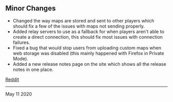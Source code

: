## Minor Changes

- Changed the way maps are stored and sent to other players which should fix a few of the issues with maps not sending properly.
- Added relay servers to use as a fallback for when players aren't able to create a direct connection, this should fix most issues with connection failures.
- Fixed a bug that would stop users from uploading custom maps when web storage was disabled (this mainly happened with Firefox in Private Mode).
- Added a new release notes page on the site which shows all the release notes in one place.

[Reddit](https://www.reddit.com/r/OwlbearRodeo/comments/ggyiz8/beta_v121_release_connection_issues_and_map/)

---

May 11 2020
